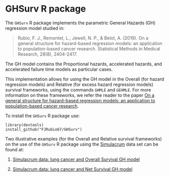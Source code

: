 # GHSurv R package
The `GHSurv` R package implements the parametric General Hazards (GH) regression model studied in:

> Rubio, F. J., Remontet, L., Jewell, N. P., & Belot, A. (2019). On a general structure for hazard-based regression models: 
an application to population-based cancer research. Statistical Methods in Medical Research, 28(8), 2404-2417.

The GH model contains the Proportional hazards, accelerated hazards, and accelerated failure time models as particular cases. 

This implementation allows for using the GH model in the Overall (for hazard regression models) and Relative (for excess hazard regression models) 
survival frameworks, using the commands `GHMLE` and `GEHMLE`. For more information on these frameworks, we refer the reader to the paper
[On a general structure for hazard-based regression models: an application to population-based cancer research](https://doi.org/10.1177%2F0962280218782293).

To install the `GHSurv` R package use:

```
library(devtools)
install_github("FJRubio67/GHSurv")
```


Two illustrative examples (for the Overall and Relative survival frameworks) on the use of the `GHSurv` R package using the [Simulacrum](https://rpubs.com/FJRubio/GHSimulacrum) data set can be found at:

1. [Simulacrum data: lung cancer and Overall Survival GH model](https://rpubs.com/FJRubio/GHSimulacrum)

2. [Simulacrum data: lung cancer and Net Survival GH model](https://rpubs.com/FJRubio/GEHSimulacrum)
